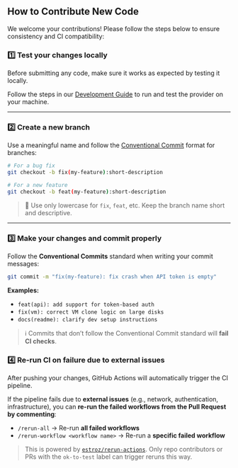 
## How to Contribute New Code

We welcome your contributions! Please follow the steps below to ensure consistency and CI compatibility:

### 1️⃣ Test your changes locally

Before submitting any code, make sure it works as expected by testing it locally.

Follow the steps in our [Development Guide](https://github.com/valkiriaaquatica/provider-proxmox-bpg?tab=readme-ov-file#developing) to run and test the provider on your machine.

---

### 2️⃣ Create a new branch

Use a meaningful name and follow the [Conventional Commit](https://www.conventionalcommits.org/) format for branches:

```bash
# For a bug fix
git checkout -b fix(my-feature):short-description

# For a new feature
git checkout -b feat(my-feature):short-description
```

> 📝 Use only lowercase for `fix`, `feat`, etc. Keep the branch name short and descriptive.

---

### 3️⃣ Make your changes and commit properly

Follow the **Conventional Commits** standard when writing your commit messages:

```bash
git commit -m "fix(my-feature): fix crash when API token is empty"
```

**Examples:**

* `feat(api): add support for token-based auth`
* `fix(vm): correct VM clone logic on large disks`
* `docs(readme): clarify dev setup instructions`

> ℹ️ Commits that don’t follow the Conventional Commit standard will **fail CI checks**.


### 4️⃣ Re-run CI on failure due to external issues

After pushing your changes, GitHub Actions will automatically trigger the CI pipeline.

If the pipeline fails due to **external issues** (e.g., network, authentication, infrastructure), you can **re-run the failed workflows from the Pull Request by commenting**:

* `/rerun-all` → Re-run **all failed workflows**
* `/rerun-workflow <workflow name>` → Re-run a **specific failed workflow**

> This is powered by [`estroz/rerun-actions`](https://github.com/estroz/rerun-actions). Only repo contributors or PRs with the `ok-to-test` label can trigger reruns this way.

